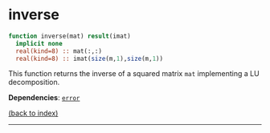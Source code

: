 # inverse

```fortran
function inverse(mat) result(imat)
  implicit none
  real(kind=8) :: mat(:,:)
  real(kind=8) :: imat(size(m,1),size(m,1))
```

This function returns the inverse of a squared matrix ```mat``` implementing a LU decomposition.

**Dependencies**: [```error```](error.md)

[(back to index)](../index.md)

---